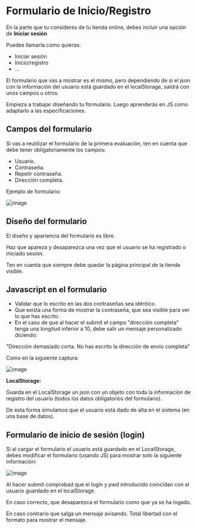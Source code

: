 # Formulario de Inicio/Registro

En la parte que tu consideres de tu tienda online, debes incluir una opción de **Iniciar sesión**

Puedes llamarla como quieras:
- Iniciar sesión
- Inicio/registro
- ...

El formulario que vas a mostrar es el mismo, pero dependiendo de si el json con la información del usuario está guardado en el localStorage, saldrá con unos campos u otros.

Empieza a trabajar diseñando tu formulario. Luego aprenderás en JS como adaptarlo a las especificaciones.

## Campos del formulario

Si vas a reutilizar el formulario de la primera evaluación, ten en cuenta que debe tener obligatoriamente los campos:
- Usuario.
- Contraseña.
- Repetir contraseña.
- Dirección completa.

Ejemplo de formulario:

![image](https://user-images.githubusercontent.com/91023374/228535718-1de33325-bd11-4182-a8f5-e47110aea2fe.png)


## Diseño del formulario

El diseño y apariencia del formulario es libre. 

Haz que apareza y desaparezca una vez que el usuario se ha registrado o iniciado sesión. 

Ten en cuenta que siempre debe quedar la página principal de la tienda visible.

## Javascript en el formulario

- Validar que lo escrito en las dos contraseñas sea idéntico.
- Que exista una forma de mostrar la contraseña, que sea visible para ver lo que has escrito.
- En el caso de que al hacer el submit el campo "dirección completa" tenga una longitud inferior a 10, debe salir un mensaje personalizado diciendo:

"Dirección demasiado corta. No has escrito la dirección de envío completa"

Como en la siguiente captura:

![image](https://user-images.githubusercontent.com/91023374/228537996-0ebacc1e-0f6f-44d4-8681-807bf9b26df5.png)


**LocalStorage:**

Guarda en el LocalStorage un json con un objeto con toda la información de registro del usuario (todos los datos obligatorios del formulario).

De esta forma simulamos que el usuario está dado de alta en el sistema (en una base de datos).


## Formulario de inicio de sesión (login)

Si al cargar el formulario el usuario está guardado en el LocalStorage, debes modificar el formulario (usando JS) para mostrar solo la siguiente información:

![image](https://user-images.githubusercontent.com/91023374/228539488-b6d3183e-af04-476c-bd47-f6c4aec2f6f6.png)


Al hacer submit comprobad que el login y pwd introducido coincidan con el usuario guardado en el localStorage. 

En caso correcto, que desaparezca el formulario como que ya se ha logado.

En caso contrario que salga un mensaje avisando. Total libertad con el formato para mostrar el mensaje.


